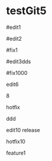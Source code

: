 # testGit5

#edit1

#edit2


#fix1

#edit3dds

#fix1000

edit6

8

hotfix

ddd

edit10
release

hotfix10

feature1
